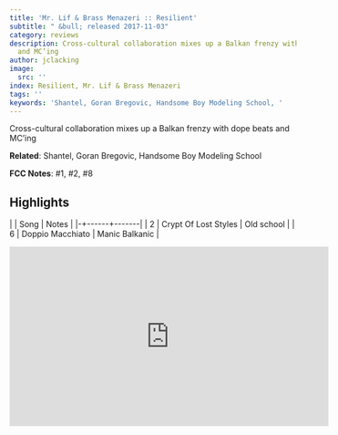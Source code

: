 ```yaml
---
title: 'Mr. Lif & Brass Menazeri :: Resilient'
subtitle: " &bull; released 2017-11-03"
category: reviews
description: Cross-cultural collaboration mixes up a Balkan frenzy with dope beats
  and MC’ing
author: jclacking
image:
  src: ''
index: Resilient, Mr. Lif & Brass Menazeri
tags: ''
keywords: 'Shantel, Goran Bregovic, Handsome Boy Modeling School, '
---
```

Cross-cultural collaboration mixes up a Balkan frenzy with dope beats and MC’ing<!--more-->

**Related**: Shantel, Goran Bregovic, Handsome Boy Modeling School

**FCC Notes**: #1, #2, #8

## Highlights

| | Song | Notes |
|-+------+-------|
| 2 | Crypt Of Lost Styles | Old school |
| 6 | Doppio Macchiato | Manic Balkanic |

<div class="tlo-detail-video"><iframe width="560" height="315" src="https://www.youtube.com/embed/4somdiFrWis" frameborder="0" allow="autoplay; encrypted-media" allowfullscreen></iframe></div>

